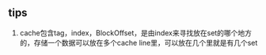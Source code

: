 ## tips
1. cache包含tag，index，BlockOffset，是由index来寻找放在set的哪个地方的，存储一个数据可以放在多个cache line里，可以放在几个里就是有几个set